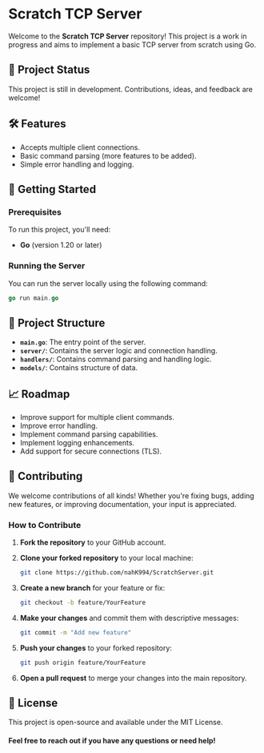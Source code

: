 # Scratch TCP Server

Welcome to the **Scratch TCP Server** repository! This project is a work in progress and aims to implement a basic TCP server from scratch using Go.

## 🚧 Project Status

This project is still in development. Contributions, ideas, and feedback are welcome!

## 🛠️ Features

- Accepts multiple client connections.
- Basic command parsing (more features to be added).
- Simple error handling and logging.

## 🚀 Getting Started

### Prerequisites

To run this project, you'll need:

- **Go** (version 1.20 or later)

### Running the Server

You can run the server locally using the following command:

```go
go run main.go
```

## 📂 Project Structure

- **`main.go`**: The entry point of the server.
- **`server/`**: Contains the server logic and connection handling.
- **`handlers/`**: Contains command parsing and handling logic.
- **`models/`**: Contains structure of data.

## 📈 Roadmap

- Improve support for multiple client commands.
- Improve error handling.
- Implement command parsing capabilities.
- Implement logging enhancements.
- Add support for secure connections (TLS).

## 🤝 Contributing

We welcome contributions of all kinds! Whether you're fixing bugs, adding new features, or improving documentation, your input is appreciated.

### How to Contribute

1. **Fork the repository** to your GitHub account.
2. **Clone your forked repository** to your local machine:

   ```bash
   git clone https://github.com/nahK994/ScratchServer.git
   ```
   
4. **Create a new branch** for your feature or fix:
    ```bash
    git checkout -b feature/YourFeature
    ```
5. **Make your changes** and commit them with descriptive messages:
    ```bash
    git commit -m "Add new feature"
    ```
6. **Push your changes** to your forked repository:
    ```bash
    git push origin feature/YourFeature
    ```
7. **Open a pull request** to merge your changes into the main repository.



## 📝 License

This project is open-source and available under the MIT License.


#### Feel free to reach out if you have any questions or need help!
